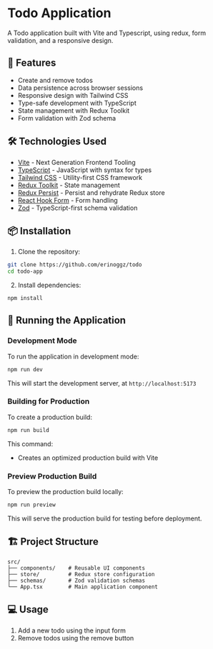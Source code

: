 # Todo Application

A Todo application built with Vite and Typescript, using redux, form validation, and a responsive design.

## 🚀 Features

- Create and remove todos
- Data persistence across browser sessions
- Responsive design with Tailwind CSS
- Type-safe development with TypeScript
- State management with Redux Toolkit
- Form validation with Zod schema

## 🛠️ Technologies Used

- [Vite](https://vitejs.dev/) - Next Generation Frontend Tooling
- [TypeScript](https://www.typescriptlang.org/) - JavaScript with syntax for types
- [Tailwind CSS](https://tailwindcss.com/) - Utility-first CSS framework
- [Redux Toolkit](https://redux-toolkit.js.org/) - State management
- [Redux Persist](https://github.com/rt2zz/redux-persist) - Persist and rehydrate Redux store
- [React Hook Form](https://react-hook-form.com/) - Form handling
- [Zod](https://github.com/colinhacks/zod) - TypeScript-first schema validation

## 📦 Installation

1. Clone the repository:
```bash
git clone https://github.com/erinoggz/todo
cd todo-app
```

2. Install dependencies:
```bash
npm install
```

## 🚀 Running the Application

### Development Mode
To run the application in development mode:
```bash
npm run dev
```
This will start the development server, at `http://localhost:5173`

### Building for Production
To create a production build:
```bash
npm run build
```
This command:
- Creates an optimized production build with Vite

### Preview Production Build
To preview the production build locally:
```bash
npm run preview
```
This will serve the production build for testing before deployment.

## 🏗️ Project Structure

```
src/
├── components/    # Reusable UI components
├── store/         # Redux store configuration
├── schemas/       # Zod validation schemas
└── App.tsx        # Main application component
```

## 💻 Usage

1. Add a new todo using the input form
2. Remove todos using the remove button